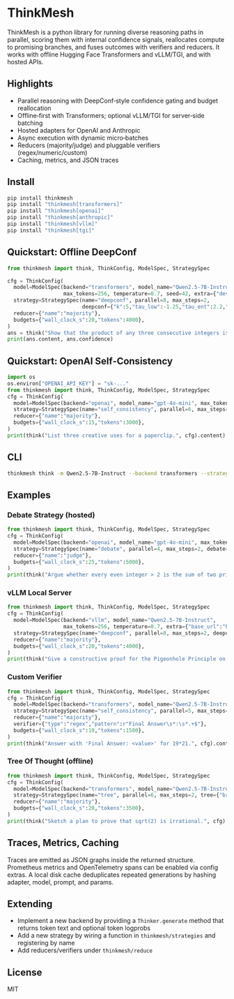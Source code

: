 # ThinkMesh

ThinkMesh is a python library for running  diverse reasoning paths in parallel, scoring them with internal confidence signals, reallocates compute to promising branches, and fuses outcomes with verifiers and reducers. It works with offline Hugging Face Transformers and vLLM/TGI, and with hosted APIs.

## Highlights

- Parallel reasoning with DeepConf‑style confidence gating and budget reallocation
- Offline‑first with Transformers; optional vLLM/TGI for server‑side batching
- Hosted adapters for OpenAI and Anthropic
- Async execution with dynamic micro‑batches
- Reducers (majority/judge) and pluggable verifiers (regex/numeric/custom)
- Caching, metrics, and JSON traces

## Install

```bash
pip install thinkmesh
pip install "thinkmesh[transformers]"
pip install "thinkmesh[openai]"
pip install "thinkmesh[anthropic]"
pip install "thinkmesh[vllm]"
pip install "thinkmesh[tgi]"
```

## Quickstart: Offline DeepConf

```python
from thinkmesh import think, ThinkConfig, ModelSpec, StrategySpec

cfg = ThinkConfig(
  model=ModelSpec(backend="transformers", model_name="Qwen2.5-7B-Instruct",
                  max_tokens=256, temperature=0.7, seed=42, extra={"device":"cuda:0"}),
  strategy=StrategySpec(name="deepconf", parallel=8, max_steps=2,
                        deepconf={"k":5,"tau_low":-1.25,"tau_ent":2.2,"realloc_top_p":0.4}),
  reducer={"name":"majority"},
  budgets={"wall_clock_s":20,"tokens":4000},
)
ans = think("Show that the product of any three consecutive integers is divisible by 3.", cfg)
print(ans.content, ans.confidence)
```

## Quickstart: OpenAI Self‑Consistency

```python
import os
os.environ["OPENAI_API_KEY"] = "sk-..."
from thinkmesh import think, ThinkConfig, ModelSpec, StrategySpec
cfg = ThinkConfig(
  model=ModelSpec(backend="openai", model_name="gpt-4o-mini", max_tokens=256, temperature=0.6),
  strategy=StrategySpec(name="self_consistency", parallel=6, max_steps=1),
  reducer={"name":"majority"},
  budgets={"wall_clock_s":15,"tokens":3000},
)
print(think("List three creative uses for a paperclip.", cfg).content)
```

## CLI

```bash
thinkmesh think -m Qwen2.5-7B-Instruct --backend transformers --strategy deepconf "What is 37*43?"
```

## Examples

### Debate Strategy (hosted)

```python
from thinkmesh import think, ThinkConfig, ModelSpec, StrategySpec
cfg = ThinkConfig(
  model=ModelSpec(backend="openai", model_name="gpt-4o-mini", max_tokens=256, temperature=0.7),
  strategy=StrategySpec(name="debate", parallel=4, max_steps=2, debate={"rounds":2}),
  reducer={"name":"judge"},
  budgets={"wall_clock_s":25,"tokens":5000},
)
print(think("Argue whether every even integer > 2 is the sum of two primes.", cfg).content)
```

### vLLM Local Server

```python
from thinkmesh import think, ThinkConfig, ModelSpec, StrategySpec
cfg = ThinkConfig(
  model=ModelSpec(backend="vllm", model_name="Qwen2.5-7B-Instruct",
                  max_tokens=256, temperature=0.7, extra={"base_url":"http://localhost:8000/v1","api_key":"sk-"}),
  strategy=StrategySpec(name="deepconf", parallel=8, max_steps=2, deepconf={"k":5}),
  reducer={"name":"majority"},
  budgets={"wall_clock_s":20,"tokens":4000},
)
print(think("Give a constructive proof for the Pigeonhole Principle on a simple case.", cfg).content)
```

### Custom Verifier

```python
from thinkmesh import think, ThinkConfig, ModelSpec, StrategySpec
cfg = ThinkConfig(
  model=ModelSpec(backend="transformers", model_name="Qwen2.5-7B-Instruct", max_tokens=128),
  strategy=StrategySpec(name="self_consistency", parallel=5, max_steps=1),
  reducer={"name":"majority"},
  verifier={"type":"regex","pattern":r"Final Answer\s*:\s*.+$"},
  budgets={"wall_clock_s":10,"tokens":1500},
)
print(think("Answer with 'Final Answer: <value>' for 19*21.", cfg).content)
```

### Tree Of Thought (offline)

```python
from thinkmesh import think, ThinkConfig, ModelSpec, StrategySpec
cfg = ThinkConfig(
  model=ModelSpec(backend="transformers", model_name="Qwen2.5-7B-Instruct", max_tokens=192),
  strategy=StrategySpec(name="tree", parallel=6, max_steps=2, tree={"branches":3,"depth":2}),
  reducer={"name":"majority"},
  budgets={"wall_clock_s":20,"tokens":3500},
)
print(think("Sketch a plan to prove that sqrt(2) is irrational.", cfg).content)
```

## Traces, Metrics, Caching

Traces are emitted as JSON graphs inside the returned structure. Prometheus metrics and OpenTelemetry spans can be enabled via config extras. A local disk cache deduplicates repeated generations by hashing adapter, model, prompt, and params.

## Extending

- Implement a new backend by providing a `Thinker.generate` method that returns token text and optional token logprobs
- Add a new strategy by wiring a function in `thinkmesh/strategies` and registering by name
- Add reducers/verifiers under `thinkmesh/reduce`

## License

MIT
